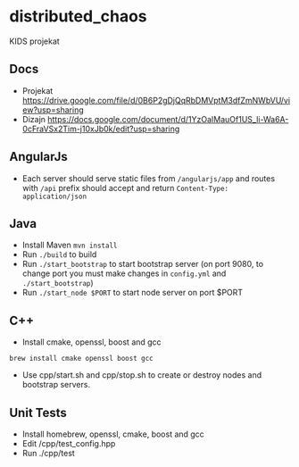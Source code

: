 # distributed_chaos
KIDS projekat

## Docs
- Projekat https://drive.google.com/file/d/0B6P2gDjQqRbDMVptM3dfZmNWbVU/view?usp=sharing
- Dizajn https://docs.google.com/document/d/1YzOaIMauOf1US_li-Wa6A-0cFraVSx2Tim-j10xJb0k/edit?usp=sharing

## AngularJs
- Each server should serve static files from `/angularjs/app` and routes with `/api` prefix should accept and return `Content-Type: application/json`

## Java
- Install Maven `mvn install`
- Run `./build` to build
- Run `./start_bootstrap` to start bootstrap server (on port 9080, to change port you must make changes in `config.yml` and `./start_bootstrap`)
- Run `./start_node $PORT` to start node server on port $PORT

## C++
- Install cmake, openssl, boost and gcc
```
brew install cmake openssl boost gcc
```
- Use cpp/start.sh and cpp/stop.sh to create or destroy nodes and bootstrap servers.

## Unit Tests

- Install homebrew, openssl, cmake, boost and gcc
- Edit /cpp/test_config.hpp
- Run ./cpp/test
